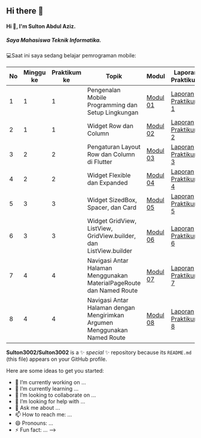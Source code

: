 ## Hi there 👋

#### Hi 👋, I'm Sulton Abdul Aziz. 
##### Saya Mahasiswa Teknik Informatika.

💻Saat ini saya sedang belajar pemrograman mobile:

| No | Minggu ke | Praktikum ke | Topik                                      | Modul    | Laporan Praktikum | Repository  |
|----|-----------|--------------|--------------------------------------------|----------|-------------------|-------------|
| 1  | 1         | 1            | Pengenalan Mobile Programming dan Setup Lingkungan | [Modul 01](https://docs.google.com/document/d/1aVRJTNYvTpJY1oBlYQX1pxzbSQFfJ98n/edit) | [Laporan Praktikum 1](#) | [Source Code](#) |
| 2  | 1         | 1            | Widget Row dan Column                      | [Modul 02](https://docs.google.com/document/d/1bAyuU6jrKHtkA4Xj5qt7JtetDfKI22JQ/edit?rtpof=true&sd=true) | [Laporan Praktikum 2](#) | [Source Code](#) |
| 3  | 2         | 2            | Pengaturan Layout Row dan Column di Flutter | [Modul 03](https://drive.google.com/file/d/1gIgl7aoclgOV_NzmygZbeMh5IfxyfyRP/view) | [Laporan Praktikum 3](#) | [Source Code](#) |
| 4  | 2         | 2            | Widget Flexible dan Expanded               | [Modul 04](https://drive.google.com/file/u/1/d/1mtCScd_vPk-hPPJ-4FVrpd8PFaecZS2z/view?usp=sharing) | [Laporan Praktikum 4](#) | [Source Code](#) |
| 5  | 3         | 3            | Widget SizedBox, Spacer, dan Card                                     | [Modul 05](https://drive.google.com/file/d/1cVl9qzwmJ1fy4ZU1NfBjXaTaYjDmRkBa/view)  | [Laporan Praktikum 5](#) | [Source Code](#) |
| 6  | 3         | 3            | Widget GridView, ListView, GridView.builder, dan ListView.builder                                     | [Modul 06](https://drive.google.com/file/d/1AuNC4Di23vbN-_c1wO1iCDbLTl5g06JU/view)  | [Laporan Praktikum 6](#)           | [Source Code](#)       |
| 7  | 4         | 4            | Navigasi Antar Halaman Menggunakan MaterialPageRoute dan Named Route | [Modul 07](https://drive.google.com/file/d/1FL0RlUBs1ge5TwTdgPA2wp605XfkB7oV/view) | [Laporan Praktikum 7](#) | [Source Code](#) |
| 8  | 4         | 4            | Navigasi Antar Halaman dengan Mengirimkan Argumen Menggunakan Named Route                      | [Modul 08](https://drive.google.com/file/d/10KMwv9Al60bD8qIRRBTVpdEmX8r6VcGl/view) | [Laporan Praktikum 8](#) | [Source Code](#) |


**Sulton3002/Sulton3002** is a ✨ _special_ ✨ repository because its `README.md` (this file) appears on your GitHub profile.

Here are some ideas to get you started:

- 🔭 I’m currently working on ...
- 🌱 I’m currently learning ...
- 👯 I’m looking to collaborate on ...
- 🤔 I’m looking for help with ...
- 💬 Ask me about ...
- 📫 How to reach me: ...
- 😄 Pronouns: ...
- ⚡ Fun fact: ...
-->
